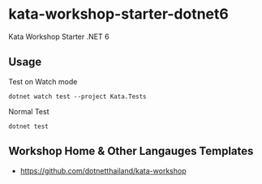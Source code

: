 # kata-workshop-starter-dotnet6
Kata Workshop Starter .NET 6


## Usage

Test on Watch mode
```
dotnet watch test --project Kata.Tests
```

Normal Test
```
dotnet test
```

## Workshop Home & Other Langauges Templates
- <https://github.com/dotnetthailand/kata-workshop>